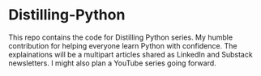 # Distilling-Python
This repo contains the code for Distilling Python series. My humble contribution for helping everyone learn Python with confidence. The explainations will be a multipart articles shared as LinkedIn and Substack newsletters. I might also plan a YouTube series going forward.
